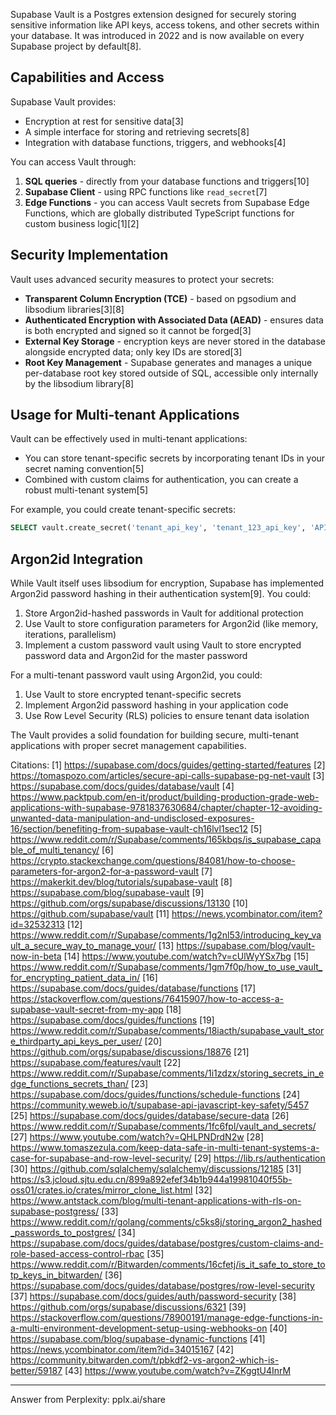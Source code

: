 Supabase Vault is a Postgres extension designed for securely storing sensitive information like API keys, access tokens, and other secrets within your database. It was introduced in 2022 and is now available on every Supabase project by default[8].

## Capabilities and Access

Supabase Vault provides:

- Encryption at rest for sensitive data[3]
- A simple interface for storing and retrieving secrets[8]
- Integration with database functions, triggers, and webhooks[4]

You can access Vault through:

1. **SQL queries** - directly from your database functions and triggers[10]
2. **Supabase Client** - using RPC functions like `read_secret`[7]
3. **Edge Functions** - you can access Vault secrets from Supabase Edge Functions, which are globally distributed TypeScript functions for custom business logic[1][2]

## Security Implementation

Vault uses advanced security measures to protect your secrets:

- **Transparent Column Encryption (TCE)** - based on pgsodium and libsodium libraries[3][8]
- **Authenticated Encryption with Associated Data (AEAD)** - ensures data is both encrypted and signed so it cannot be forged[3]
- **External Key Storage** - encryption keys are never stored in the database alongside encrypted data; only key IDs are stored[3]
- **Root Key Management** - Supabase generates and manages a unique per-database root key stored outside of SQL, accessible only internally by the libsodium library[8]

## Usage for Multi-tenant Applications

Vault can be effectively used in multi-tenant applications:

- You can store tenant-specific secrets by incorporating tenant IDs in your secret naming convention[5]
- Combined with custom claims for authentication, you can create a robust multi-tenant system[5]

For example, you could create tenant-specific secrets:
```sql
SELECT vault.create_secret('tenant_api_key', 'tenant_123_api_key', 'API key for tenant 123');
```

## Argon2id Integration

While Vault itself uses libsodium for encryption, Supabase has implemented Argon2id password hashing in their authentication system[9]. You could:

1. Store Argon2id-hashed passwords in Vault for additional protection
2. Use Vault to store configuration parameters for Argon2id (like memory, iterations, parallelism)
3. Implement a custom password vault using Vault to store encrypted password data and Argon2id for the master password

For a multi-tenant password vault using Argon2id, you could:
1. Use Vault to store encrypted tenant-specific secrets
2. Implement Argon2id password hashing in your application code
3. Use Row Level Security (RLS) policies to ensure tenant data isolation

The Vault provides a solid foundation for building secure, multi-tenant applications with proper secret management capabilities.

Citations:
[1] https://supabase.com/docs/guides/getting-started/features
[2] https://tomaspozo.com/articles/secure-api-calls-supabase-pg-net-vault
[3] https://supabase.com/docs/guides/database/vault
[4] https://www.packtpub.com/en-it/product/building-production-grade-web-applications-with-supabase-9781837630684/chapter/chapter-12-avoiding-unwanted-data-manipulation-and-undisclosed-exposures-16/section/benefiting-from-supabase-vault-ch16lvl1sec12
[5] https://www.reddit.com/r/Supabase/comments/165kbqs/is_supabase_capable_of_multi_tenancy/
[6] https://crypto.stackexchange.com/questions/84081/how-to-choose-parameters-for-argon2-for-a-password-vault
[7] https://makerkit.dev/blog/tutorials/supabase-vault
[8] https://supabase.com/blog/supabase-vault
[9] https://github.com/orgs/supabase/discussions/13130
[10] https://github.com/supabase/vault
[11] https://news.ycombinator.com/item?id=32532313
[12] https://www.reddit.com/r/Supabase/comments/1g2nl53/introducing_key_vault_a_secure_way_to_manage_your/
[13] https://supabase.com/blog/vault-now-in-beta
[14] https://www.youtube.com/watch?v=cUlWyYSx7bg
[15] https://www.reddit.com/r/Supabase/comments/1gm7f0p/how_to_use_vault_for_encrypting_patient_data_in/
[16] https://supabase.com/docs/guides/database/functions
[17] https://stackoverflow.com/questions/76415907/how-to-access-a-supabase-vault-secret-from-my-app
[18] https://supabase.com/docs/guides/functions
[19] https://www.reddit.com/r/Supabase/comments/18iacth/supabase_vault_store_thirdparty_api_keys_per_user/
[20] https://github.com/orgs/supabase/discussions/18876
[21] https://supabase.com/features/vault
[22] https://www.reddit.com/r/Supabase/comments/1i1zdzx/storing_secrets_in_edge_functions_secrets_than/
[23] https://supabase.com/docs/guides/functions/schedule-functions
[24] https://community.weweb.io/t/supabase-api-javascript-key-safety/5457
[25] https://supabase.com/docs/guides/database/secure-data
[26] https://www.reddit.com/r/Supabase/comments/1fc6fpl/vault_and_secrets/
[27] https://www.youtube.com/watch?v=QHLPNDrdN2w
[28] https://www.tomaszezula.com/keep-data-safe-in-multi-tenant-systems-a-case-for-supabase-and-row-level-security/
[29] https://lib.rs/authentication
[30] https://github.com/sqlalchemy/sqlalchemy/discussions/12185
[31] https://s3.jcloud.sjtu.edu.cn/899a892efef34b1b944a19981040f55b-oss01/crates.io/crates/mirror_clone_list.html
[32] https://www.antstack.com/blog/multi-tenant-applications-with-rls-on-supabase-postgress/
[33] https://www.reddit.com/r/golang/comments/c5ks8j/storing_argon2_hashed_passwords_to_postgres/
[34] https://supabase.com/docs/guides/database/postgres/custom-claims-and-role-based-access-control-rbac
[35] https://www.reddit.com/r/Bitwarden/comments/16cfetj/is_it_safe_to_store_totp_keys_in_bitwarden/
[36] https://supabase.com/docs/guides/database/postgres/row-level-security
[37] https://supabase.com/docs/guides/auth/password-security
[38] https://github.com/orgs/supabase/discussions/6321
[39] https://stackoverflow.com/questions/78900191/manage-edge-functions-in-a-multi-environment-development-setup-using-webhooks-on
[40] https://supabase.com/blog/supabase-dynamic-functions
[41] https://news.ycombinator.com/item?id=34015167
[42] https://community.bitwarden.com/t/pbkdf2-vs-argon2-which-is-better/59187
[43] https://www.youtube.com/watch?v=ZKggtU4InrM

---
Answer from Perplexity: pplx.ai/share